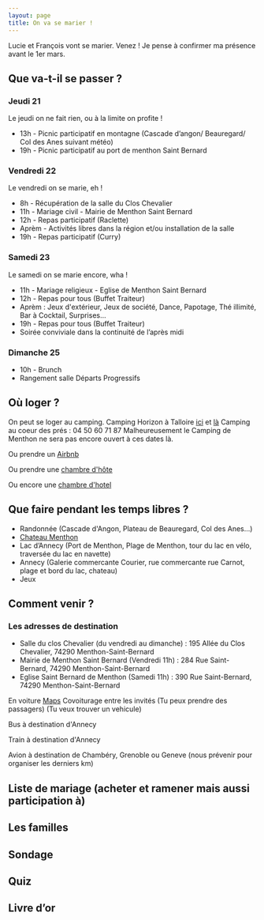 ```yaml
---
layout: page
title: On va se marier !
---
```


Lucie et François vont se marier. Venez !
Je pense à confirmer ma présence avant le 1er mars.


## Que va-t-il se passer ?
### Jeudi 21
Le jeudi on ne fait rien, ou à la limite on profite !

* 13h - Picnic participatif en montagne (Cascade d’angon/ Beauregard/ Col des Anes suivant météo)
* 19h - Picnic participatif au port de menthon Saint Bernard

### Vendredi 22
Le vendredi on se marie, eh !

* 8h - Récupération de la salle du Clos Chevalier
* 11h - Mariage civil - Mairie de Menthon Saint Bernard
* 12h - Repas participatif (Raclette)
* Aprèm - Activités libres dans la région et/ou installation de la salle
* 19h - Repas participatif (Curry)

### Samedi 23
Le samedi on se marie encore, wha !

* 11h - Mariage religieux - Eglise de Menthon Saint Bernard
* 12h - Repas pour tous (Buffet Traiteur)
* Aprèm : Jeux d'extérieur, Jeux de société, Dance, Papotage, Thé illimité, Bar à Cocktail, Surprises...
* 19h - Repas pour tous (Buffet Traiteur)
* Soirée conviviale dans la continuité de l’après midi

### Dimanche 25
* 10h - Brunch
* Rangement salle
Départs Progressifs

## Où loger ?
On peut se loger au camping.
Camping Horizon à Talloire [ici](http://www.camping-horizon.fr/index.htm) et [là](https://premium.secureholiday.net/fr/4180/)
Camping au coeur des prés : 04 50 60 71 87
Malheureusement le Camping de Menthon ne sera pas encore ouvert à ces dates là.

Ou prendre un [Airbnb](https://www.airbnb.fr/s/Menthon~Saint~Bernard--France/homes?refinement_paths%5B%5D=%2Fhomes&current_tab_id=home_tab&selected_tab_id=home_tab&source=mc_search_bar&click_referer=t%3ASEE_ALL%7Csid%3Afd6573b7-eaff-4a36-a0e0-ca05c28d7650%7Cst%3ALANDING_PAGE_MARQUEE&ne_lat=45.90271147982516&ne_lng=6.254606644672208&sw_lat=45.83505848749692&sw_lng=6.169462601703458&zoom=13&search_by_map=true&search_type=unknown&screen_size=large&hide_dates_and_guests_filters=false&checkin=2020-05-21&checkout=2020-05-24&adults=1)

Ou prendre une [chambre d'hôte](https://www.chambres-hotes.fr/chambres-hotes-search.html?mots_cles=Menthon%20Saint-Bernard&id_ville=32487&lat_lon_centre=45.840794,6.216505&rayon=6&date_arrivee=21%2F05%2F2020&date_depart=24%2F05%2F2020&nb_adultes=1&nb_enfants=0&nb_personnes=1&nb_chambres=1&prix_mini=&prix_maxi=&capa_max_ch_famille=&section_site_default=chambreshotes&s=1)

Ou encore une [chambre d'hotel](https://www.viamichelin.fr/web/Hotels?geoboundaries=45.8397429,6.1701107:45.8836155,6.2319088)

## Que faire pendant les temps libres ?
* Randonnée (Cascade d'Angon, Plateau de Beauregard, Col des Anes...)
* [Chateau Menthon](https://www.chateau-de-menthon.com/)
* Lac d’Annecy (Port de Menthon, Plage de Menthon, tour du lac en vélo, traversée du lac en navette)
* Annecy (Galerie commercante Courier, rue commercante rue Carnot, plage et bord du lac, chateau)
* Jeux

## Comment venir ?
### Les adresses de destination
* Salle du clos Chevalier (du vendredi au dimanche) : 195 Allée du Clos Chevalier, 74290 Menthon-Saint-Bernard
* Mairie de Menthon Saint Bernard (Vendredi 11h) : 284 Rue Saint-Bernard, 74290 Menthon-Saint-Bernard
* Eglise Saint Bernard de Menthon (Samedi 11h) : 390 Rue Saint-Bernard, 74290 Menthon-Saint-Bernard

En voiture
[Maps](https://www.google.fr/maps/dir//74290+Menthon-Saint-Bernard/@45.8605377,6.1597176,13z/data=!4m9!4m8!1m0!1m5!1m1!1s0x478b9192898904af:0x408ab2ae4ba9c80!2m2!1d6.194737!2d45.860543!3e0)
Covoiturage entre les invités (Tu peux prendre des passagers) (Tu veux trouver un vehicule)

Bus à destination d'Annecy

Train à destination d'Annecy

Avion à destination de Chambéry, Grenoble ou Geneve (nous prévenir pour organiser les derniers km)

## Liste de mariage (acheter et ramener mais aussi participation à)
## Les familles
## Sondage
## Quiz
## Livre d’or
